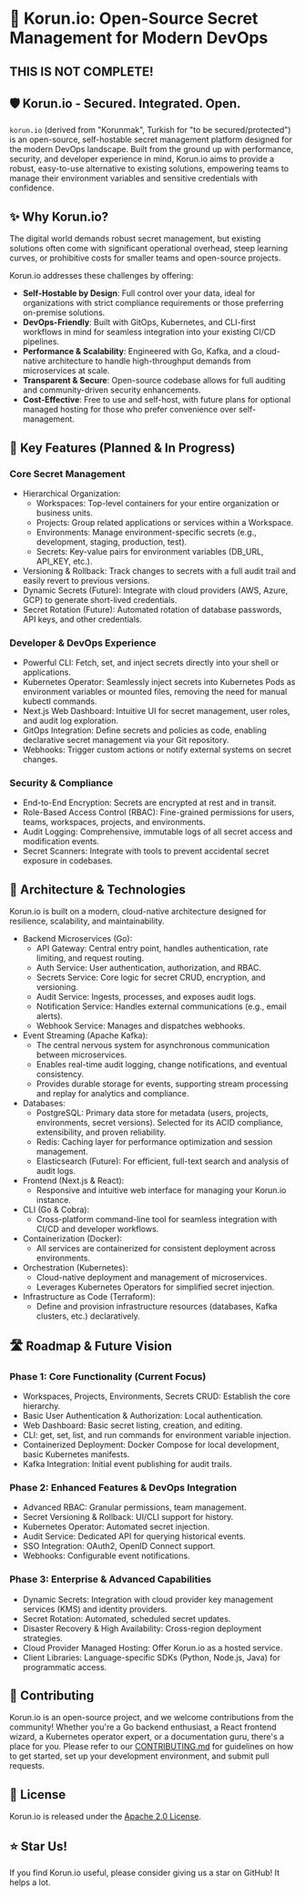 # 🔐 Korun.io: Open-Source Secret Management for Modern DevOps

## THIS IS NOT COMPLETE!

## 🛡️ Korun.io - Secured. Integrated. Open.

`korun.io` (derived from "Korunmak", Turkish for "to be secured/protected") is an open-source, self-hostable secret management platform designed for the modern DevOps landscape. Built from the ground up with performance, security, and developer experience in mind, Korun.io aims to provide a robust, easy-to-use alternative to existing solutions, empowering teams to manage their environment variables and sensitive credentials with confidence.

## ✨ Why Korun.io?

The digital world demands robust secret management, but existing solutions often come with significant operational overhead, steep learning curves, or prohibitive costs for smaller teams and open-source projects.

Korun.io addresses these challenges by offering:

- **Self-Hostable by Design**: Full control over your data, ideal for organizations with strict compliance requirements or those preferring on-premise solutions.
- **DevOps-Friendly**: Built with GitOps, Kubernetes, and CLI-first workflows in mind for seamless integration into your existing CI/CD pipelines.
- **Performance & Scalability**: Engineered with Go, Kafka, and a cloud-native architecture to handle high-throughput demands from microservices at scale.
- **Transparent & Secure**: Open-source codebase allows for full auditing and community-driven security enhancements.
- **Cost-Effective**: Free to use and self-host, with future plans for optional managed hosting for those who prefer convenience over self-management.

## 🚀 Key Features (Planned & In Progress)

### Core Secret Management

- Hierarchical Organization:
  - Workspaces: Top-level containers for your entire organization or business units.
  - Projects: Group related applications or services within a Workspace.
  - Environments: Manage environment-specific secrets (e.g., development, staging, production, test).
  - Secrets: Key-value pairs for environment variables (DB_URL, API_KEY, etc.).
- Versioning & Rollback: Track changes to secrets with a full audit trail and easily revert to previous versions.
- Dynamic Secrets (Future): Integrate with cloud providers (AWS, Azure, GCP) to generate short-lived credentials.
- Secret Rotation (Future): Automated rotation of database passwords, API keys, and other credentials.

### Developer & DevOps Experience

- Powerful CLI: Fetch, set, and inject secrets directly into your shell or applications.
- Kubernetes Operator: Seamlessly inject secrets into Kubernetes Pods as environment variables or mounted files, removing the need for manual kubectl commands.
- Next.js Web Dashboard: Intuitive UI for secret management, user roles, and audit log exploration.
- GitOps Integration: Define secrets and policies as code, enabling declarative secret management via your Git repository.
- Webhooks: Trigger custom actions or notify external systems on secret changes.

### Security & Compliance

- End-to-End Encryption: Secrets are encrypted at rest and in transit.
- Role-Based Access Control (RBAC): Fine-grained permissions for users, teams, workspaces, projects, and environments.
- Audit Logging: Comprehensive, immutable logs of all secret access and modification events.
- Secret Scanners: Integrate with tools to prevent accidental secret exposure in codebases.

## 🎯 Architecture & Technologies

Korun.io is built on a modern, cloud-native architecture designed for resilience, scalability, and maintainability.

- Backend Microservices (Go):
  - API Gateway: Central entry point, handles authentication, rate limiting, and request routing.
  - Auth Service: User authentication, authorization, and RBAC.
  - Secrets Service: Core logic for secret CRUD, encryption, and versioning.
  - Audit Service: Ingests, processes, and exposes audit logs.
  - Notification Service: Handles external communications (e.g., email alerts).
  - Webhook Service: Manages and dispatches webhooks.
- Event Streaming (Apache Kafka):
  - The central nervous system for asynchronous communication between microservices.
  - Enables real-time audit logging, change notifications, and eventual consistency.
  - Provides durable storage for events, supporting stream processing and replay for analytics and compliance.
- Databases:
  - PostgreSQL: Primary data store for metadata (users, projects, environments, secret versions). Selected for its ACID compliance, extensibility, and proven reliability.
  - Redis: Caching layer for performance optimization and session management.
  - Elasticsearch (Future): For efficient, full-text search and analysis of audit logs.
- Frontend (Next.js & React):
  - Responsive and intuitive web interface for managing your Korun.io instance.
- CLI (Go & Cobra):
  - Cross-platform command-line tool for seamless integration with CI/CD and developer workflows.
- Containerization (Docker):
  - All services are containerized for consistent deployment across environments.
- Orchestration (Kubernetes):
  - Cloud-native deployment and management of microservices.
  - Leverages Kubernetes Operators for simplified secret injection.
- Infrastructure as Code (Terraform):
  - Define and provision infrastructure resources (databases, Kafka clusters, etc.) declaratively.

## 🛣️ Roadmap & Future Vision

### Phase 1: Core Functionality (Current Focus)

- Workspaces, Projects, Environments, Secrets CRUD: Establish the core hierarchy.
- Basic User Authentication & Authorization: Local authentication.
- Web Dashboard: Basic secret listing, creation, and editing.
- CLI: get, set, list, and run commands for environment variable injection.
- Containerized Deployment: Docker Compose for local development, basic Kubernetes manifests.
- Kafka Integration: Initial event publishing for audit trails.

### Phase 2: Enhanced Features & DevOps Integration

- Advanced RBAC: Granular permissions, team management.
- Secret Versioning & Rollback: UI/CLI support for history.
- Kubernetes Operator: Automated secret injection.
- Audit Service: Dedicated API for querying historical events.
- SSO Integration: OAuth2, OpenID Connect support.
- Webhooks: Configurable event notifications.

### Phase 3: Enterprise & Advanced Capabilities

- Dynamic Secrets: Integration with cloud provider key management services (KMS) and identity providers.
- Secret Rotation: Automated, scheduled secret updates.
- Disaster Recovery & High Availability: Cross-region deployment strategies.
- Cloud Provider Managed Hosting: Offer Korun.io as a hosted service.
- Client Libraries: Language-specific SDKs (Python, Node.js, Java) for programmatic access.

## 🤝 Contributing

Korun.io is an open-source project, and we welcome contributions from the community! Whether you're a Go backend enthusiast, a React frontend wizard, a Kubernetes operator expert, or a documentation guru, there's a place for you. Please refer to our [CONTRIBUTING.md](CONTRIBUTING.md) for guidelines on how to get started, set up your development environment, and submit pull requests.

## 📄 License

Korun.io is released under the [Apache 2.0 License](https://www.apache.org/licenses/LICENSE-2.0).

## ⭐ Star Us!

If you find Korun.io useful, please consider giving us a star on GitHub! It helps a lot.
